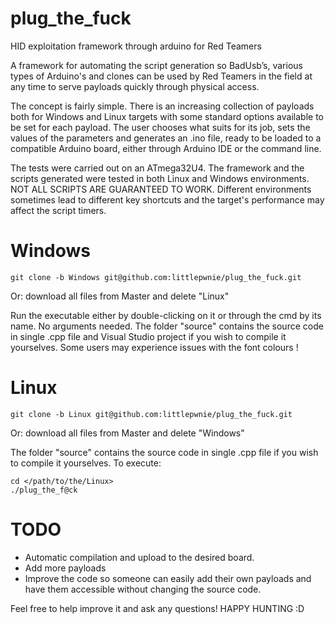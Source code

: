 # plug_the_fuck
HID exploitation framework through arduino for Red Teamers

A framework for automating the script generation so BadUsb’s, various types of Arduino's and clones can be used by Red Teamers in
the field at any time to serve payloads quickly through physical access.

The concept is fairly simple. There is an increasing collection of payloads both for Windows and Linux targets with some standard 
options available to be set for each payload. The user chooses what suits for its job, sets the values of the parameters and 
generates an .ino file, ready to be loaded to a compatible Arduino board, either through Arduino IDE or the command line.

The tests were carried out on an ATmega32U4. The framework and the scripts generated were tested in both Linux and Windows 
environments. NOT ALL SCRIPTS ARE GUARANTEED TO WORK. Different environments sometimes lead to different key shortcuts and the 
target's performance may affect the script timers.

# Windows
```
git clone -b Windows git@github.com:littlepwnie/plug_the_fuck.git
```
Or: download all files from Master and delete "Linux"

Run the executable either by double-clicking on it or through the cmd by its name. No arguments needed.
The folder "source" contains the source code in single .cpp file and Visual Studio project if you wish to compile it yourselves.
Some users may experience issues with the font colours !

# Linux
```
git clone -b Linux git@github.com:littlepwnie/plug_the_fuck.git
```
Or: download all files from Master and delete "Windows"

The folder "source" contains the source code in single .cpp file if you wish to compile it yourselves.
To execute:
```
cd </path/to/the/Linux>
./plug_the_f@ck
```

# TODO

- Automatic compilation and upload to the desired board.
- Add more payloads
- Improve the code so someone can easily add their own payloads and have them accessible without changing the source code.

Feel free to help improve it and ask any questions!
HAPPY HUNTING :D
